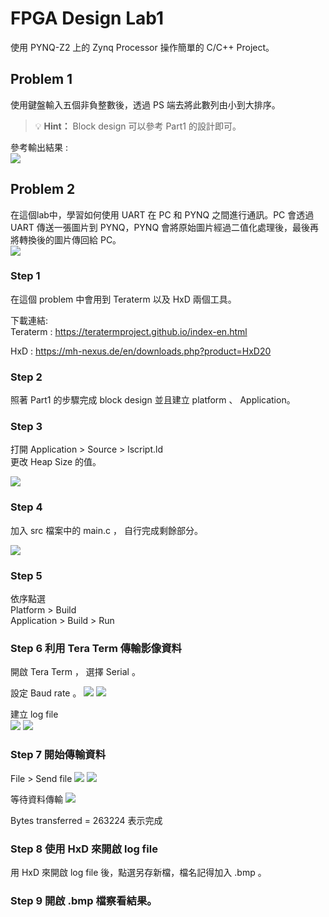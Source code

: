 # FPGA Design Lab1

使用 PYNQ-Z2 上的 Zynq Processor 操作簡單的 C/C++  Project。

## Problem 1
使用鍵盤輸入五個非負整數後，透過 PS 端去將此數列由小到大排序。

> 💡 **Hint：** Block design 可以參考 Part1 的設計即可。



參考輸出結果 :  
![](png/answer.png)


## Problem 2 
在這個lab中，學習如何使用 UART 在 PC 和 PYNQ 之間進行通訊。PC 會透過 UART 傳送一張圖片到 PYNQ，PYNQ 會將原始圖片經過二值化處理後，最後再將轉換後的圖片傳回給 PC。  
![](png/picture.png)

### Step 1 
在這個 problem 中會用到 Teraterm 以及 HxD 兩個工具。

下載連結:  
Teraterm  : https://teratermproject.github.io/index-en.html  

HxD  : https://mh-nexus.de/en/downloads.php?product=HxD20  


### Step 2
照著 Part1 的步驟完成 block design 並且建立 platform 、 Application。

### Step 3 
打開 Application > Source > lscript.ld  
更改 Heap Size 的值。  

![](png/Heap.png)


### Step 4  
加入 src 檔案中的 main.c ， 自行完成剩餘部分。  

![](png/main.png)

### Step 5
依序點選  
Platform > Build   
Application > Build > Run  

### Step 6  利用 Tera Term 傳輸影像資料
開啟 Tera Term  ， 選擇 Serial 。  

設定 Baud rate 。
![](png/setup.png)
![](png/Baud.png)


建立 log file  
![](png/log.png)
![](png/log_setup.png)


### Step 7  開始傳輸資料

File > Send file
![](png/send_file.png)
![](png/Send.png)  

等待資料傳輸
![](png/Bytes_transfer.png)  

Bytes transferred = 263224 表示完成


### Step 8  使用 HxD 來開啟 log file

用 HxD 來開啟 log file 後，點選另存新檔，檔名記得加入 .bmp 。


### Step 9 開啟 .bmp 檔察看結果。

